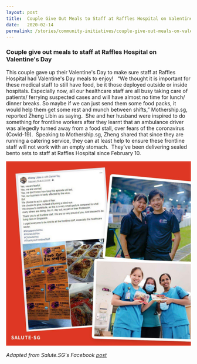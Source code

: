 ```yaml
---
layout: post
title:  Couple Give Out Meals to Staff at Raffles Hospital on Valentine's Day
date:   2020-02-14
permalink: /stories/community-initiatives/couple-give-out-meals-on-valentines-day
---
```


### Couple give out meals to staff at Raffles Hospital on Valentine's Day

This couple gave up their Valentine's Day to make sure staff at Raffles Hospital had Valentine's Day meals to enjoy! ⁣
⁣
“We thought it is important for these medical staff to still have food, be it those deployed outside or inside hospitals. Especially now, all our healthcare staff are all busy taking care of patients/ ferrying suspected cases and will have almost no time for lunch/ dinner breaks. So maybe if we can just send them some food packs, it would help them get some rest and munch between shifts,” Mothership.sg, reported Zheng Libin as saying.
⁣
She and her husband were inspired to do something for frontline workers after they learnt that an ambulance driver was allegedly turned away from a food stall, over fears of the coronavirus (Covid-19).⁣
⁣
Speaking to Mothership.sg, Zheng shared that since they are running a catering service, they can at least help to ensure these frontline staff will not work with an empty stomach.⁣
⁣
They’ve been delivering sealed bento sets to staff at Raffles Hospital since February 10.⁣

![SaluteSG](images/stories/salutesg.jpg)

_Adapted from Salute.SG's Facebook [post](https://www.facebook.com/Salute.sg/photos/a.100850694841517/103592007900719/?type=3&theater)_
